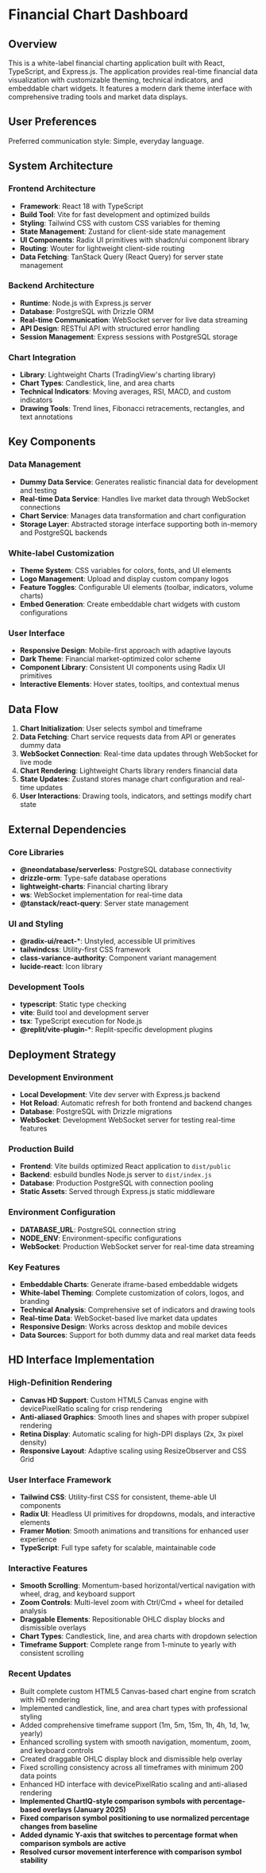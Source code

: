 # Financial Chart Dashboard

## Overview

This is a white-label financial charting application built with React, TypeScript, and Express.js. The application provides real-time financial data visualization with customizable theming, technical indicators, and embeddable chart widgets. It features a modern dark theme interface with comprehensive trading tools and market data displays.

## User Preferences

Preferred communication style: Simple, everyday language.

## System Architecture

### Frontend Architecture
- **Framework**: React 18 with TypeScript
- **Build Tool**: Vite for fast development and optimized builds
- **Styling**: Tailwind CSS with custom CSS variables for theming
- **State Management**: Zustand for client-side state management
- **UI Components**: Radix UI primitives with shadcn/ui component library
- **Routing**: Wouter for lightweight client-side routing
- **Data Fetching**: TanStack Query (React Query) for server state management

### Backend Architecture
- **Runtime**: Node.js with Express.js server
- **Database**: PostgreSQL with Drizzle ORM
- **Real-time Communication**: WebSocket server for live data streaming
- **API Design**: RESTful API with structured error handling
- **Session Management**: Express sessions with PostgreSQL storage

### Chart Integration
- **Library**: Lightweight Charts (TradingView's charting library)
- **Chart Types**: Candlestick, line, and area charts
- **Technical Indicators**: Moving averages, RSI, MACD, and custom indicators
- **Drawing Tools**: Trend lines, Fibonacci retracements, rectangles, and text annotations

## Key Components

### Data Management
- **Dummy Data Service**: Generates realistic financial data for development and testing
- **Real-time Data Service**: Handles live market data through WebSocket connections
- **Chart Service**: Manages data transformation and chart configuration
- **Storage Layer**: Abstracted storage interface supporting both in-memory and PostgreSQL backends

### White-label Customization
- **Theme System**: CSS variables for colors, fonts, and UI elements
- **Logo Management**: Upload and display custom company logos
- **Feature Toggles**: Configurable UI elements (toolbar, indicators, volume charts)
- **Embed Generation**: Create embeddable chart widgets with custom configurations

### User Interface
- **Responsive Design**: Mobile-first approach with adaptive layouts
- **Dark Theme**: Financial market-optimized color scheme
- **Component Library**: Consistent UI components using Radix UI primitives
- **Interactive Elements**: Hover states, tooltips, and contextual menus

## Data Flow

1. **Chart Initialization**: User selects symbol and timeframe
2. **Data Fetching**: Chart service requests data from API or generates dummy data
3. **WebSocket Connection**: Real-time data updates through WebSocket for live mode
4. **Chart Rendering**: Lightweight Charts library renders financial data
5. **State Updates**: Zustand stores manage chart configuration and real-time updates
6. **User Interactions**: Drawing tools, indicators, and settings modify chart state

## External Dependencies

### Core Libraries
- **@neondatabase/serverless**: PostgreSQL database connectivity
- **drizzle-orm**: Type-safe database operations
- **lightweight-charts**: Financial charting library
- **ws**: WebSocket implementation for real-time data
- **@tanstack/react-query**: Server state management

### UI and Styling
- **@radix-ui/react-***: Unstyled, accessible UI primitives
- **tailwindcss**: Utility-first CSS framework
- **class-variance-authority**: Component variant management
- **lucide-react**: Icon library

### Development Tools
- **typescript**: Static type checking
- **vite**: Build tool and development server
- **tsx**: TypeScript execution for Node.js
- **@replit/vite-plugin-***: Replit-specific development plugins

## Deployment Strategy

### Development Environment
- **Local Development**: Vite dev server with Express.js backend
- **Hot Reload**: Automatic refresh for both frontend and backend changes
- **Database**: PostgreSQL with Drizzle migrations
- **WebSocket**: Development WebSocket server for testing real-time features

### Production Build
- **Frontend**: Vite builds optimized React application to `dist/public`
- **Backend**: esbuild bundles Node.js server to `dist/index.js`
- **Database**: Production PostgreSQL with connection pooling
- **Static Assets**: Served through Express.js static middleware

### Environment Configuration
- **DATABASE_URL**: PostgreSQL connection string
- **NODE_ENV**: Environment-specific configurations
- **WebSocket**: Production WebSocket server for real-time data streaming

### Key Features
- **Embeddable Charts**: Generate iframe-based embeddable widgets
- **White-label Theming**: Complete customization of colors, logos, and branding
- **Technical Analysis**: Comprehensive set of indicators and drawing tools
- **Real-time Data**: WebSocket-based live market data updates
- **Responsive Design**: Works across desktop and mobile devices
- **Data Sources**: Support for both dummy data and real market data feeds

## HD Interface Implementation

### High-Definition Rendering
- **Canvas HD Support**: Custom HTML5 Canvas engine with devicePixelRatio scaling for crisp rendering
- **Anti-aliased Graphics**: Smooth lines and shapes with proper subpixel rendering
- **Retina Display**: Automatic scaling for high-DPI displays (2x, 3x pixel density)
- **Responsive Layout**: Adaptive scaling using ResizeObserver and CSS Grid

### User Interface Framework
- **Tailwind CSS**: Utility-first CSS for consistent, theme-able UI components
- **Radix UI**: Headless UI primitives for dropdowns, modals, and interactive elements
- **Framer Motion**: Smooth animations and transitions for enhanced user experience
- **TypeScript**: Full type safety for scalable, maintainable code

### Interactive Features
- **Smooth Scrolling**: Momentum-based horizontal/vertical navigation with wheel, drag, and keyboard support
- **Zoom Controls**: Multi-level zoom with Ctrl/Cmd + wheel for detailed analysis
- **Draggable Elements**: Repositionable OHLC display blocks and dismissible overlays
- **Chart Types**: Candlestick, line, and area charts with dropdown selection
- **Timeframe Support**: Complete range from 1-minute to yearly with consistent scrolling

### Recent Updates
- Built complete custom HTML5 Canvas-based chart engine from scratch with HD rendering
- Implemented candlestick, line, and area chart types with professional styling
- Added comprehensive timeframe support (1m, 5m, 15m, 1h, 4h, 1d, 1w, yearly)
- Enhanced scrolling system with smooth navigation, momentum, zoom, and keyboard controls
- Created draggable OHLC display block and dismissible help overlay
- Fixed scrolling consistency across all timeframes with minimum 200 data points
- Enhanced HD interface with devicePixelRatio scaling and anti-aliased rendering
- **Implemented ChartIQ-style comparison symbols with percentage-based overlays (January 2025)**
- **Fixed comparison symbol positioning to use normalized percentage changes from baseline**
- **Added dynamic Y-axis that switches to percentage format when comparison symbols are active**
- **Resolved cursor movement interference with comparison symbol stability**